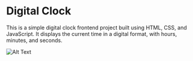 # Digital Clock

This is a simple digital clock frontend project built using HTML, CSS, and JavaScript. It displays the current time in a digital format, with hours, minutes, and seconds.

![Alt Text](https://github.com/dhairyaparikh00/Digital-Clock/blob/cabee88a7b1e7e1d162419e36f16c6bdbcfa8aa1/Digital%20Clock.png)

